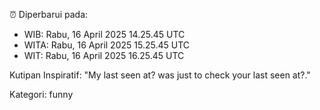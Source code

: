 ⏰ Diperbarui pada:
- WIB: Rabu, 16 April 2025 14.25.45 UTC
- WITA: Rabu, 16 April 2025 15.25.45 UTC
- WIT: Rabu, 16 April 2025 16.25.45 UTC

Kutipan Inspiratif:
"My last seen at? was just to check your last seen at?."


Kategori: funny

